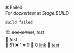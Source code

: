 ❌ Failed  
For _dockertest_ at _Stage.BUILD_ 

```
Build failed
```
🏗️   ~~dockertest~~, *test*  
🧪  *test*  
🧪 51 ❌ 1 💔 0 🙈 0 [link](http://localhost/tests) 
🚀  *[test](https://some.location.com)*  
